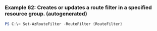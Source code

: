 
### Example 62: Creates or updates a route filter in a specified resource group. (autogenerated)
```powershell
PS C:\> Set-AzRouteFilter -RouteFilter {RouteFilter}



